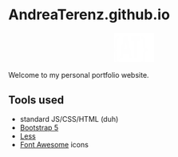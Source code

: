 # AndreaTerenz.github.io

<p align="center">
  <img src="static/icons/favicon2.svg" width=80 alt="site favicon"/>
</p>

Welcome to my personal portfolio website.

## Tools used

- standard JS/CSS/HTML (duh)
- [Bootstrap 5](https://getbootstrap.com/docs/5.0/getting-started/introduction/)
- [Less](https://lesscss.org/)
- [Font Awesome](https://fontawesome.com/icons/) icons